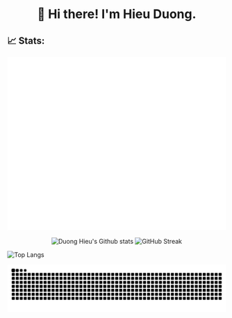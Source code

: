 <h1 align="center">👋 Hi there! I'm Hieu Duong.</h1>

## 📈 Stats:

<p align="center">
  <img src="./github-metrics.svg" alt="Metrics"/>
</p>

<p align="center">
  <img width="48%" src="https://github-readme-stats.vercel.app/api?username=duonghieu0712z&theme=transparent&show_icons=true" alt="Duong Hieu's Github stats"/>
  <img width="48%" src="https://streak-stats.demolab.com/?user=duonghieu0712z&theme=tokyonight" alt="GitHub Streak"/>
</p>

![Top Langs](https://github-readme-stats.vercel.app/api/top-langs?username=duonghieu0712z&layout=compact&theme=transparent)

<picture align="center">
  <source media="(prefers-color-scheme: dark)" srcset="https://raw.githubusercontent.com/duonghieu0712z/duonghieu0712z/output/github-snake-dark.svg">
  <source media="(prefers-color-scheme: light)" srcset="https://raw.githubusercontent.com/duonghieu0712z/duonghieu0712z/output/github-snake.svg">
  <img alt="github contribution grid snake animation" src="https://raw.githubusercontent.com/duonghieu0712z/duonghieu0712z/output/github-snake.svg">
</picture>
